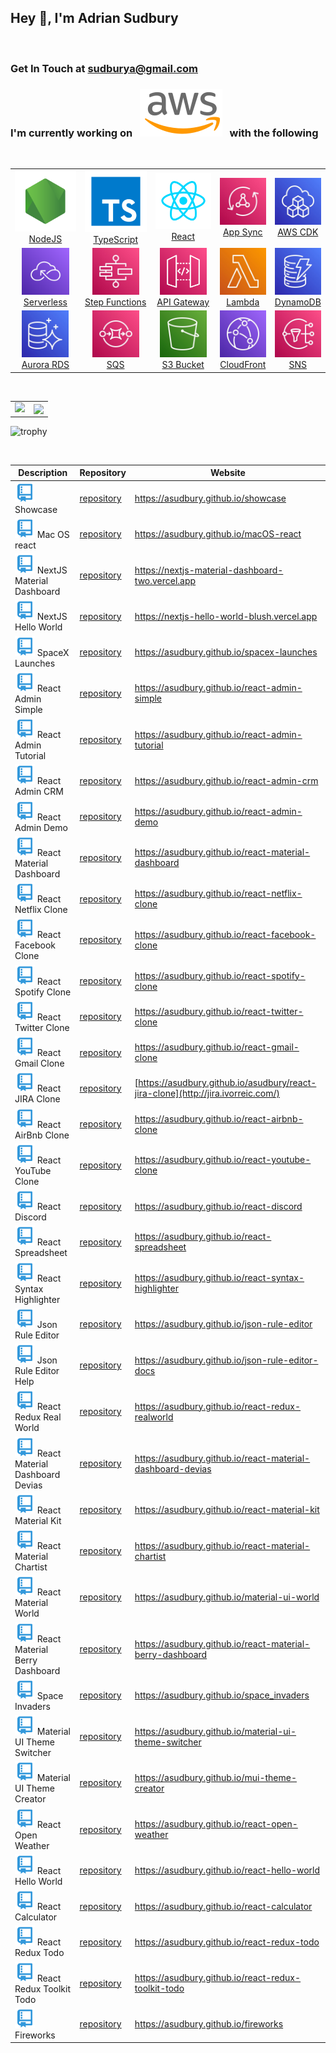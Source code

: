 <h2>Hey 👋, I'm Adrian Sudbury</h2>

<br />
<h3>Get In Touch at <a href="mailto:sudburya@gmail.com">sudburya@gmail.com</a></h3>

<h3>I'm currently working on&nbsp;&nbsp;&nbsp;<img src="assets/svg/aws.svg"/>&nbsp;&nbsp;&nbsp;with the following</h3>

<br />

<table cellspacing="5" cellpadding="5" width="100%">
  <tr>
    <td align="center">
      <a href="https://nodejs.org/">
        <img src="assets/svg/nodejs.svg"/><br>NodeJS
      </a>
    </td>
    <td align="center">
      <a href="https://typescriptlang.org">
        <img src="assets/svg/typescript.svg"/><br>TypeScript
      </a>
    </td>
    <td align="center">
      <a href="https://reactjs.org">
        <img src="assets/svg/react.svg"/><br>React
      </a>
    </td>
    <td align="center">
      <a href="https://aws.amazon.com/appsync/">
        <img src="assets/svg/appsync.svg" height="75px"><br>App Sync
      </a>
    </td>
    <td align="center">
      <a href="https://aws.amazon.com/cdk">
        <img src="assets/svg/cdk.svg" height="75px"><br>AWS CDK
      </a>
    </td>

  </tr>
  <tr>
    <td align="center">
      <a href="https://aws.amazon.com/serverless">
        <img src="assets/svg/serverless.svg"  height="75px"/><br>Serverless
      </a>
    </td>
    <td align="center">
      <a href="https://aws.amazon.com/step-functions">
        <img src="assets/svg/stepfunction.svg"  height="75px"/><br>Step Functions
      </a>
    </td>
    <td align="center">
      <a href="https://aws.amazon.com/api-gateway">
        <img src="assets/svg/apigateway.svg" height="75px"/><br>API Gateway
      </a>
    </td>
    <td align="center">
      <a href="https://aws.amazon.com/lambda">
        <img src="assets/svg/lambda.svg" height="75px"/><br>Lambda
      </a>
    </td>
        <td align="center">
      <a href="https://aws.amazon.com/dynamodb">
        <img src="assets/svg/dynamodb.svg"  height="75px"/><br>DynamoDB
      </a>
    </td>
  </tr>
  <tr>
    <td align="center">
      <a href="https://aws.amazon.com/rds/aurora">
        <img src="assets/svg/aurora.svg" height="75px"/><br>Aurora RDS
      </a>
    </td>
    <td align="center">
      <a href="https://aws.amazon.com/sqs">
        <img src="assets/svg/sqs.svg" height="75px"/><br>SQS
      </a>
    </td>
    <td align="center">
      <a href="https://aws.amazon.com/s3">
        <img src="assets/svg/s3Bucket.svg" height="75px"/><br>S3 Bucket
      </a>
    </td>
    <td align="center">
      <a href="https://aws.amazon.com/cloudfront">
        <img src="assets/svg/cloudFront.svg" height="75px"/><br>CloudFront
      </a>
    </td>
    <td align="center">
      <a href="https://aws.amazon.com/sns">
        <img src="assets/svg/sns.svg"  height="75px"/><br>SNS
      </a>
    </td>
  </tr>
</table>

<br>

<table align="left" cellspacing="0" cellpadding="0" width="100%">
  <tr>
    <td> <img src="https://github-readme-stats.vercel.app/api/top-langs/?username=asudbury&theme=radical" /></td>
    <td> <img align="center" src="https://github-readme-stats.vercel.app/api?username=asudbury&show_icons=true&theme=radical" /></td>
  </tr>
</table>

<br>

![trophy](https://github-profile-trophy.vercel.app/?username=asudbury&theme=onedark&row=2&column=5&margin-w=15&margin-h=15&no-bg=true)

<br>

| Description                                                              | Repository                                                                | Website                                                                           |
| ------------------------------------------------------------------------ | ------------------------------------------------------------------------- | --------------------------------------------------------------------------------- |
| ![](/assets/img/git-repository-line.svg) Showcase                        | [repository](https://github.com/asudbury/showcase)                        | <https://asudbury.github.io/showcase>                                               |
| ![](/assets/img/git-repository-line.svg) Mac OS react                    | [repository](https://github.com/asudbury/macOS-react)                        | <https://asudbury.github.io/macOS-react>                                               |
| ![](/assets/img/git-repository-line.svg) NextJS Material Dashboard       | [repository](https://github.com/asudbury/nextjs-material-dashboard)       | <https://nextjs-material-dashboard-two.vercel.app>                                  |
| ![](/assets/img/git-repository-line.svg) NextJS Hello World              | [repository](https://github.com/asudbury/nextjs-hello-world)              | <https://nextjs-hello-world-blush.vercel.app>                                       |
| ![](/assets/img/git-repository-line.svg) SpaceX Launches                 | [repository](https://github.com/asudbury/spacex-launches)                 | <https://asudbury.github.io/spacex-launches>                                        |
| ![](/assets/img/git-repository-line.svg) React Admin Simple              | [repository](https://github.com/asudbury/react-admin-simple)              | <https://asudbury.github.io/react-admin-simple>                                     |
| ![](/assets/img/git-repository-line.svg) React Admin Tutorial            | [repository](https://github.com/asudbury/react-admin-tutorial)            | <https://asudbury.github.io/react-admin-tutorial>                                   |
| ![](/assets/img/git-repository-line.svg) React Admin CRM                 | [repository](https://github.com/asudbury/react-admin-crm)                 | <https://asudbury.github.io/react-admin-crm>                                        |
| ![](/assets/img/git-repository-line.svg) React Admin Demo                | [repository](https://github.com/asudbury/react-admin-demo)                | <https://asudbury.github.io/react-admin-demo>                                       |
| ![](/assets/img/git-repository-line.svg) React Material Dashboard        | [repository](https://github.com/asudbury/react-material-dashboard)        | <https://asudbury.github.io/react-material-dashboard>                               |
| ![](/assets/img/git-repository-line.svg) React Netflix Clone             | [repository](https://github.com/asudbury/react-netflix-clone)             | <https://asudbury.github.io/react-netflix-clone>                                    |
| ![](/assets/img/git-repository-line.svg) React Facebook Clone            | [repository](https://github.com/asudbury/react-facebook-clone)            | <https://asudbury.github.io/react-facebook-clone>                                   |
| ![](/assets/img/git-repository-line.svg) React Spotify Clone             | [repository](https://github.com/asudbury/react-spotify-clone)             | <https://asudbury.github.io/react-spotify-clone>                                    |
| ![](/assets/img/git-repository-line.svg) React Twitter Clone             | [repository](https://github.com/asudbury/react-twitter-clone)             | <https://asudbury.github.io/react-twitter-clone>                                    |
| ![](/assets/img/git-repository-line.svg) React Gmail Clone               | [repository](https://github.com/asudbury/react-gmail-clone)               | <https://asudbury.github.io/react-gmail-clone>                                      |
| ![](/assets/img/git-repository-line.svg) React JIRA Clone                | [repository](https://github.com/asudbury/react-jira-clone)                | [https://asudbury.github.io/asudbury/react-jira-clone](http://jira.ivorreic.com/) |
| ![](/assets/img/git-repository-line.svg) React AirBnb Clone              | [repository](https://github.com/asudbury/react-airbnb-clone)              | <https://asudbury.github.io/react-airbnb-clone>                                     |
| ![](/assets/img/git-repository-line.svg) React YouTube Clone             | [repository](https://github.com/asudbury/react-youtube-clone)             | <https://asudbury.github.io/react-youtube-clone>                                    |
| ![](/assets/img/git-repository-line.svg) React Discord                   | [repository](https://github.com/asudbury/react-discord)                   | <https://asudbury.github.io/react-discord>                                          |
| ![](/assets/img/git-repository-line.svg) React Spreadsheet               | [repository](https://github.com/asudbury/react-spreadsheet)               | <https://asudbury.github.io/react-spreadsheet>                                      |
| ![](/assets/img/git-repository-line.svg) React Syntax Highlighter        | [repository](https://github.com/asudbury/react-syntax-highlighter)        | <https://asudbury.github.io/react-syntax-highlighter>                               |
| ![](/assets/img/git-repository-line.svg) Json Rule Editor                | [repository](https://github.com/asudbury/json-rule-editor)                | <https://asudbury.github.io/json-rule-editor>                                       |
| ![](/assets/img/git-repository-line.svg) Json Rule Editor Help           | [repository](https://github.com/asudbury/json-rule-editor-docs)           | <https://asudbury.github.io/json-rule-editor-docs>                                  |
| ![](/assets/img/git-repository-line.svg) React Redux Real World          | [repository](https://github.com/asudbury/react-redux-realworld)           | <https://asudbury.github.io/react-redux-realworld>                                  |
| ![](/assets/img/git-repository-line.svg) React Material Dashboard Devias | [repository](https://github.com/asudbury/react-material-dashboard-devias) | <https://asudbury.github.io/react-material-dashboard-devias>                        |
| ![](/assets/img/git-repository-line.svg) React Material Kit              | [repository](https://github.com/asudbury/react-material-kit)              | <https://asudbury.github.io/react-material-kit>                                     |
| ![](/assets/img/git-repository-line.svg) React Material Chartist         | [repository](https://github.com/asudbury/react-material-chartist)         | <https://asudbury.github.io/react-material-chartist>                                |
| ![](/assets/img/git-repository-line.svg) React Material World            | [repository](https://github.com/asudbury/material-ui-world)               | <https://asudbury.github.io/material-ui-world>                                      |
| ![](/assets/img/git-repository-line.svg) React Material Berry Dashboard  | [repository](https://github.com/asudbury/react-material-berry-dashboard)  | <https://asudbury.github.io/react-material-berry-dashboard>                         |
| ![](/assets/img/git-repository-line.svg) Space Invaders                  | [repository](https://github.com/asudbury/space_invaders)                  | <https://asudbury.github.io/space_invaders>                                         |
| ![](/assets/img/git-repository-line.svg) Material UI Theme Switcher      | [repository](https://github.com/asudbury/material-ui-theme-switcher)      | <https://asudbury.github.io/material-ui-theme-switcher>                             |
| ![](/assets/img/git-repository-line.svg) Material UI Theme Creator       | [repository](https://github.com/asudbury/mui-theme-creator)               | <https://asudbury.github.io/mui-theme-creator>                                      |
| ![](/assets/img/git-repository-line.svg) React Open Weather              | [repository](https://github.com/asudbury/react-open-weather)              | <https://asudbury.github.io/react-open-weather>                                     |
| ![](/assets/img/git-repository-line.svg) React Hello World               | [repository](https://github.com/asudbury/react-hello-world)               | <https://asudbury.github.io/react-hello-world>                                      |
| ![](/assets/img/git-repository-line.svg) React Calculator                | [repository](https://github.com/asudbury/react-calculator)                | <https://asudbury.github.io/react-calculator>                                       |
| ![](/assets/img/git-repository-line.svg) React Redux Todo                | [repository](https://github.com/asudbury/react-redux-todo)                | <https://asudbury.github.io/react-redux-todo>                                       |
| ![](/assets/img/git-repository-line.svg) React Redux Toolkit Todo        | [repository](https://github.com/asudbury/react-redux-toolkit-todo)        | <https://asudbury.github.io/react-redux-toolkit-todo>                               |
| ![](/assets/img/git-repository-line.svg) Fireworks                       | [repository](https://github.com/asudbury/fireworks)                       | <https://asudbury.github.io/fireworks>                                              |
